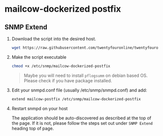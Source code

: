 # mailcow-dockerized postfix

## SNMP Extend

1. Download the script into the desired host.

    ```bash
    wget https://raw.githubusercontent.com/twentyfouronline/twentyfouronline-agent/master/snmp/mailcow-dockerized-postfix -O /etc/snmp/mailcow-dockerized-postfix
    ```

2. Make the script executable

    ```bash
    chmod +x /etc/snmp/mailcow-dockerized-postfix
    ```
    > Maybe you will need to install `pflogsumm` on debian based OS. Please check if you have package installed.

3. Edit your snmpd.conf file (usually /etc/snmp/snmpd.conf) and add:

    ```bash
    extend mailcow-postfix /etc/snmp/mailcow-dockerized-postfix
    ```

4. Restart snmpd on your host

    The application should be auto-discovered as described at the top of
    the page. If it is not, please follow the steps set out under `SNMP
    Extend` heading top of page.





